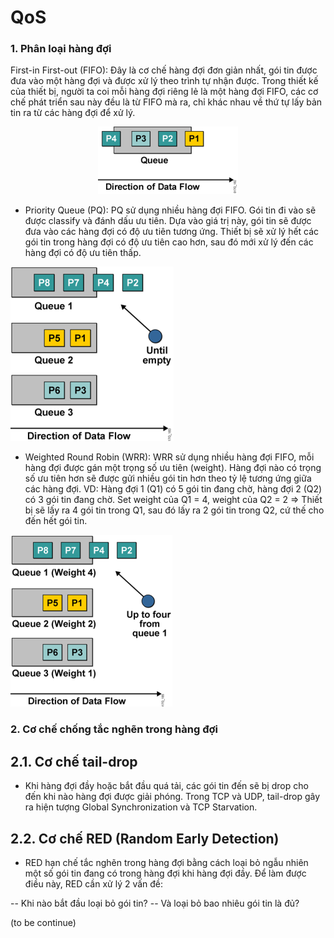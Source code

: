 # QoS

### 1. Phân loại hàng đợi

First-in First-out (FIFO): Đây là cơ chế hàng đợi đơn giản nhất, gói tin được đưa vào một hàng đợi và được xử lý theo trình tự nhận được. Trong thiết kế của thiết bị, người ta coi mỗi hàng đợi riêng lẻ là một hàng đợi FIFO, các cơ chế phát triển sau này đều là từ FIFO mà ra, chỉ khác nhau về thứ tự lấy bản tin ra từ các hàng đợi để xử lý.

<center><img src="https://github.com/ajino2k/QoS/blob/master/fifo_queue1.png"></center>

- Priority Queue (PQ): PQ sử dụng nhiều hàng đợi FIFO. Gói tin đi vào sẽ được classify và đánh dấu ưu tiên. Dựa vào giá trị này, gói tin sẽ được đưa vào các hàng đợi có độ ưu tiên tương ứng. Thiết bị sẽ xử lý hết các gói tin trong hàng đợi có độ ưu tiên cao hơn, sau đó mới xử lý đến các hàng đợi có độ ưu tiên thấp.

<img src="https://github.com/ajino2k/QoS/blob/master/priority_queue1.png">

- Weighted Round Robin (WRR): WRR sử dụng nhiều hàng đợi FIFO, mỗi hàng đợi được gán một trọng số ưu tiên (weight). Hàng đợi nào có trọng số ưu tiên hơn sẽ được gửi nhiều gói tin hơn theo tỷ lệ tương ứng giữa các hàng đợi. VD: Hàng đợi 1 (Q1) có 5 gói tin đang chờ, hàng đợi 2 (Q2) có 3 gói tin đang chờ. Set weight của Q1 = 4, weight của Q2 = 2 => Thiết bị sẽ lấy ra 4 gói tin trong Q1, sau đó lấy ra 2 gói tin trong Q2, cứ thế cho đến hết gói tin.

<img src="https://github.com/ajino2k/QoS/blob/master/weighted_round_robin_queue2.png">

### 2. Cơ chế chống tắc nghẽn trong hàng đợi

## 2.1. Cơ chế tail-drop

- Khi hàng đợi đầy hoặc bắt đầu quá tải, các gói tin đến sẽ bị drop cho đến khi nào hàng đợi được giải phóng. Trong TCP và UDP, tail-drop gây ra hiện tượng Global Synchronization và TCP Starvation.

## 2.2. Cơ chế RED (Random Early Detection)

- RED hạn chế tắc nghẽn trong hàng đợi bằng cách loại bỏ ngẫu nhiên một số gói tin đang có trong hàng đợi khi hàng đợi đầy. Để làm được điều này, RED cần xử lý 2 vấn đề:

-- Khi nào bắt đầu loại bỏ gói tin?
-- Và loại bỏ bao nhiêu gói tin là đủ?

(to be continue)
